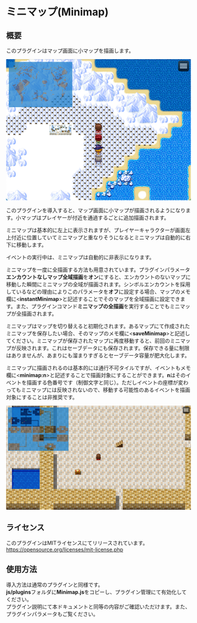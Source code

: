 # ミニマップ(Minimap)

## 概要
このプラグインはマップ画面に小マップを描画します。

![Minimap](https://github.com/nz-prism/RPG-Maker-MZ/blob/master/ReadmeImages/Minimap1.png)

このプラグインを導入すると、マップ画面に小マップが描画されるようになります。小マップはプレイヤーが付近を通過するごとに追加描画されます。

ミニマップは基本的に左上に表示されますが、プレイヤーキャラクターが画面左上付近に位置していてミニマップと重なりそうになるとミニマップは自動的に右下に移動します。

イベントの実行中は、ミニマップは自動的に非表示になります。

ミニマップを一度に全描画する方法も用意されています。プラグインパラメータ**エンカウントなしマップ全域描画**を**オン**にすると、エンカウントのないマップに移動した瞬間にミニマップの全域が描画されます。シンボルエンカウントを採用しているなどの理由によりこのパラメータを**オフ**に設定する場合、マップのメモ欄に\<**instantMinimap**\>と記述することでそのマップを全域描画に設定できます。また、プラグインコマンド**ミニマップの全描画**を実行することでもミニマップが全描画されます。

ミニマップはマップを切り替えると初期化されます。あるマップにて作成されたミニマップを保存したい場合、そのマップのメモ欄に\<**saveMinimap**\>と記述してください。ミニマップが保存されたマップに再度移動すると、前回のミニマップが反映されます。これはセーブデータにも保存されます。保存できる量に制限はありませんが、あまりにも溜まりすぎるとセーブデータ容量が肥大化します。

ミニマップに描画されるのは基本的には通行不可タイルですが、イベントもメモ欄に\<**minimap:n**\>と記述することで描画対象にすることができます。**n**はそのイベントを描画する色番号です（制御文字と同じ）。ただしイベントの座標が変わってもミニマップには反映されないので、移動する可能性のあるイベントを描画対象にすることは非推奨です。

![EventSymbol](https://github.com/nz-prism/RPG-Maker-MZ/blob/master/ReadmeImages/Minimap2.png)


## ライセンス
このプラグインはMITライセンスにてリリースされています。  
https://opensource.org/licenses/mit-license.php


## 使用方法
導入方法は通常のプラグインと同様です。  
**js/plugins**フォルダに**Minimap.js**をコピーし、プラグイン管理にて有効化してください。  
プラグイン説明にて本ドキュメントと同等の内容がご確認いただけます。また、プラグインパラメータもご覧ください。